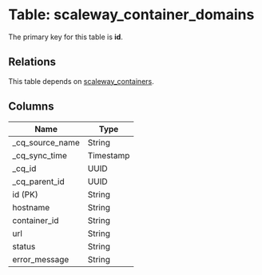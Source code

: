 # Table: scaleway_container_domains

The primary key for this table is **id**.

## Relations

This table depends on [scaleway_containers](scaleway_containers.md).

## Columns

| Name          | Type          |
| ------------- | ------------- |
|_cq_source_name|String|
|_cq_sync_time|Timestamp|
|_cq_id|UUID|
|_cq_parent_id|UUID|
|id (PK)|String|
|hostname|String|
|container_id|String|
|url|String|
|status|String|
|error_message|String|